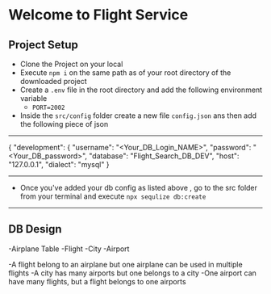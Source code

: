 # Welcome to Flight Service

## Project Setup
- Clone the Project on your local
- Execute `npm i` on the same path as of your root directory of the downloaded project
- Create a `.env` file in the root directory and add the following environment variable
   - `PORT=2002`
- Inside the `src/config` folder create a new file `config.json` ans then add the following piece of json

---
{
  "development": {
    "username": "<Your_DB_Login_NAME>",
    "password": "<Your_DB_password>",
    "database": "Flight_Search_DB_DEV",
    "host": "127.0.0.1",
    "dialect": "mysql"
  }


---
 - Once you've added your db config as listed above , go to the src folder from your terminal and 
 execute `npx sequlize db:create`

---

## DB Design
 -Airplane Table
 -Flight
 -City
 -Airport

 -A flight belong to an airplane but one airplane can be used in multiple flights
 -A city has many airports but one belongs to a city
 -One airport can have many flights, but a flight belongs to one airports
